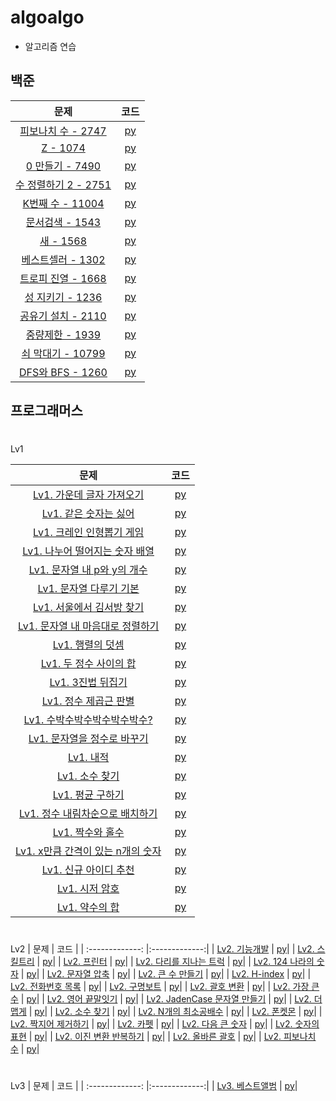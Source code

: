 # algoalgo
* 알고리즘 연습

## 백준
| 문제 | 코드 |
| :-------------: |:-------------:|
| [피보나치 수 - 2747](https://www.acmicpc.net/problem/2747) | [py](baekjoon/baekjoon_2747.py)| 
| [Z - 1074](https://www.acmicpc.net/problem/1074) | [py](baekjoon/baekjoon_1074.py)| 
| [0 만들기 - 7490](https://www.acmicpc.net/problem/7490) | [py](baekjoon/baekjoon_7490.py)| 
| [수 정렬하기 2 - 2751](https://www.acmicpc.net/problem/2751) | [py](baekjoon/수_정렬하기_2_2751.py)| 
| [K번째 수 - 11004](https://www.acmicpc.net/problem/11004) | [py](baekjoon/K번째_수_11004.py)| 
| [문서검색 - 1543](https://www.acmicpc.net/problem/1543) | [py](baekjoon/문서_검색_1543.py)| 
| [새 - 1568](https://www.acmicpc.net/problem/1543) | [py](baekjoon/새_1568.py)| 
| [베스트셀러 - 1302](https://www.acmicpc.net/problem/1302) | [py](baekjoon/베스트셀러_1302.py)| 
| [트로피 진열 - 1668](https://www.acmicpc.net/problem/1668) | [py](baekjoon/트로피_진열_1668.py)| 
| [성 지키기 - 1236](https://www.acmicpc.net/problem/1236) | [py](baekjoon/성_지키기_1236.py)| 
| [공유기 설치 - 2110](https://www.acmicpc.net/problem/2110) | [py](baekjoon/공유기_설치_2110.py)| 
| [중량제한 - 1939](https://www.acmicpc.net/problem/1939) | [py](baekjoon/중량제한_1939.py)| 
| [쇠 막대기 - 10799](https://www.acmicpc.net/problem/10799) | [py](baekjoon/쇠_막대기_10799.py)| 
| [DFS와 BFS - 1260](https://www.acmicpc.net/problem/1260) | [py](baekjoon/DFS와_BFS_1260.py)| 
## 프로그래머스
#
Lv1

| 문제 | 코드 |
| :-------------: |:-------------:|
| [Lv1. 가운데 글자 가져오기](https://programmers.co.kr/learn/courses/30/lessons/12903?language=python3) | [py](programmers/Lv1/Lv1_가운데_글자_가져오기.py)| 
| [Lv1. 같은 숫자는 싫어](https://programmers.co.kr/learn/courses/30/lessons/12906) | [py](programmers/Lv1/Lv1_같은_숫자는_싫어.py)| 
| [Lv1. 크레인 인형뽑기 게임](https://programmers.co.kr/learn/courses/30/lessons/64061?language=python3) | [py](programmers/Lv1/Lv1_크레인_인형뽑기_게임.py)| 
| [Lv1. 나누어 떨어지는 숫자 배열](https://programmers.co.kr/learn/courses/30/lessons/12910) | [py](programmers/Lv1/Lv1_나누어_떨어지는_숫자_배열.py)| 
| [Lv1. 문자열 내 p와 y의 개수](https://programmers.co.kr/learn/courses/30/lessons/12916) | [py](programmers/Lv1/Lv1_문자열_내_p와_y의_개수.py)| 
| [Lv1. 문자열 다루기 기본](https://programmers.co.kr/learn/courses/30/lessons/12918) | [py](programmers/Lv1/Lv1_문자열_다루기_기본.py)| 
| [Lv1. 서울에서 김서방 찾기](https://programmers.co.kr/learn/courses/30/lessons/12919) | [py](programmers/Lv1/Lv1_서울에서_김서방_찾기.py)| 
| [Lv1. 문자열 내 마음대로 정렬하기](https://programmers.co.kr/learn/courses/30/lessons/12915) | [py](programmers/Lv1/Lv1_문자열_내_마음대로_정렬하기.py)| 
| [Lv1. 행렬의 덧셈](https://programmers.co.kr/learn/courses/30/lessons/12950) | [py](programmers/Lv1/Lv1_행렬의_덧셈.py)|
| [Lv1. 두 정수 사이의 합](https://programmers.co.kr/learn/courses/30/lessons/12912) | [py](programmers/Lv1/Lv1_두_정수_사이의_합.py)| 
| [Lv1. 3진법 뒤집기](https://programmers.co.kr/learn/courses/30/lessons/68935) | [py](programmers/Lv1/Lv1_3진법_뒤집기.py)| 
| [Lv1. 정수 제곱근 판별](https://programmers.co.kr/learn/courses/30/lessons/12934) | [py](programmers/Lv1/Lv1_정수_제곱근_판별.py)| 
| [Lv1. 수박수박수박수박수박수?](https://programmers.co.kr/learn/courses/30/lessons/12922) | [py](programmers/Lv1/Lv1_수박수박수박수박수박수?.py)| 
| [Lv1. 문자열을 정수로 바꾸기](https://programmers.co.kr/learn/courses/30/lessons/12925) | [py](programmers/Lv1/Lv1_문자열을_정수로_바꾸기.py)| 
| [Lv1. 내적](https://programmers.co.kr/learn/courses/30/lessons/70128) | [py](programmers/Lv1/Lv1_내적.py)| 
| [Lv1. 소수 찾기](https://programmers.co.kr/learn/courses/30/lessons/12921) | [py](programmers/Lv1/Lv1_소수_찾기.py)| 
| [Lv1. 평균 구하기](https://programmers.co.kr/learn/courses/30/lessons/12944) | [py](programmers/Lv1/Lv1_평균_구하기.py)| 
| [Lv1. 정수 내림차순으로 배치하기](https://programmers.co.kr/learn/courses/30/lessons/12933) | [py](programmers/Lv1/Lv1_정수_내림차순으로_배치하기.py)| 
| [Lv1. 짝수와 홀수](https://programmers.co.kr/learn/courses/30/lessons/12937) | [py](programmers/Lv1/Lv1_짝수와_홀수.py)| 
| [Lv1. x만큼 간격이 있는 n개의 숫자](https://programmers.co.kr/learn/courses/30/lessons/12954) | [py](programmers/Lv1/Lv1_x만큼_간격이_있는_n개의_숫자.py)|
| [Lv1. 신규 아이디 추천](https://programmers.co.kr/learn/courses/30/lessons/72410) | [py](programmers/Lv1/Lv1_신규_아이디_추천.py)|
| [Lv1. 시저 암호](https://programmers.co.kr/learn/courses/30/lessons/12926) | [py](programmers/Lv1/Lv1_시저_암호.py)|
| [Lv1. 약수의 합](https://programmers.co.kr/learn/courses/30/lessons/12928) | [py](programmers/Lv1/Lv1_약수의_합.py)|
#
 Lv2 
| 문제 | 코드 |
| :-------------: |:-------------:|
| [Lv2. 기능개발](https://programmers.co.kr/learn/courses/30/lessons/42586) | [py](programmers/Lv2/Lv2_기능개발.py)| 
| [Lv2. 스킬트리](https://programmers.co.kr/learn/courses/30/lessons/49993) | [py](programmers/Lv2/Lv2_스킬트리.py)| 
| [Lv2. 프린터](https://programmers.co.kr/learn/courses/30/lessons/42587) | [py](programmers/Lv2/Lv2_프린터.py)| 
| [Lv2. 다리를 지나는 트럭](https://programmers.co.kr/learn/courses/30/lessons/42583) | [py](programmers/Lv2/Lv2_다리를_지나는_트럭.py)| 
| [Lv2. 124 나라의 숫자](https://programmers.co.kr/learn/courses/30/lessons/12899) | [py](programmers/Lv2/Lv2_124_나라의_숫자.py)| 
| [Lv2. 문자열 압축](https://programmers.co.kr/learn/courses/30/lessons/60057) | [py](programmers/Lv2/Lv2_문자열_압축.py)| 
| [Lv2. 큰 수 만들기](https://programmers.co.kr/learn/courses/30/lessons/42883) | [py](programmers/Lv2/Lv2_큰_수_만들기.py)| 
| [Lv2. H-index](https://programmers.co.kr/learn/courses/30/lessons/42747) | [py](programmers/Lv2/Lv2_H-index.py)|
| [Lv2. 전화번호 목록](https://programmers.co.kr/learn/courses/30/lessons/42577) | [py](programmers/Lv2/Lv2_전화번호_목록.py)|
| [Lv2. 구명보트](https://programmers.co.kr/learn/courses/30/lessons/42885) | [py](programmers/Lv2/Lv2_구명보트.py)|
| [Lv2. 괄호 변환](https://programmers.co.kr/learn/courses/30/lessons/60058) | [py](programmers/Lv2/Lv2_괄호_변환.py)|
| [Lv2. 가장 큰 수](https://programmers.co.kr/learn/courses/30/lessons/42746) | [py](programmers/Lv2/Lv2_가장_큰_수.py)|
| [Lv2. 영어 끝말잇기](https://programmers.co.kr/learn/courses/30/lessons/12981) | [py](programmers/Lv2/Lv2_영어_끝말잇기.py)|
| [Lv2. JadenCase 문자열 만들기](https://programmers.co.kr/learn/courses/30/lessons/12951) | [py](programmers/Lv2/JadenCase_문자열_만들기.py)|
| [Lv2. 더 맵게](https://programmers.co.kr/learn/courses/30/lessons/42626) | [py](programmers/Lv2/Lv2_더_맵게.py)|
| [Lv2. 소수 찾기](https://programmers.co.kr/learn/courses/30/lessons/42839) | [py](programmers/Lv2/Lv2_소수_찾기.py)|
| [Lv2. N개의 최소공배수](https://programmers.co.kr/learn/courses/30/lessons/12953) | [py](programmers/Lv2/Lv2_N개의_최소공배수.py)|
| [Lv2. 폰켓몬](https://programmers.co.kr/learn/courses/30/lessons/1845) | [py](programmers/Lv2/Lv2_폰켓몬.py)|
| [Lv2. 짝지어 제거하기](https://programmers.co.kr/learn/courses/30/lessons/12973) | [py](programmers/Lv2/Lv2_짝지어_제거하기.py)|
| [Lv2. 카펫](https://programmers.co.kr/learn/courses/30/lessons/42842) | [py](programmers/Lv2/Lv2_카펫.py)|
| [Lv2. 다음 큰 숫자](https://programmers.co.kr/learn/courses/30/lessons/12911) | [py](programmers/Lv2/Lv2_다음_큰_숫자.py)|
| [Lv2. 숫자의 표현](https://programmers.co.kr/learn/courses/30/lessons/12924?language=python3) | [py](programmers/Lv2/Lv2_숫자의_표현.py)|
| [Lv2. 이진 변환 반복하기](https://programmers.co.kr/learn/courses/30/lessons/70129) | [py](programmers/Lv2/Lv2_이진_변환_반복하기.py)|
| [Lv2. 올바른 괄호](https://programmers.co.kr/learn/courses/30/lessons/12909) | [py](programmers/Lv2/Lv2_올바른_괄호.py)|
| [Lv2. 피보나치 수](https://programmers.co.kr/learn/courses/30/lessons/12945) | [py](programmers/Lv2/Lv2_피보나치_수.py)|

#
Lv3 
| 문제 | 코드 |
| :-------------: |:-------------:|
| [Lv3. 베스트앨범](https://programmers.co.kr/learn/courses/30/lessons/42579) | [py](programmers/Lv3/Lv3_베스트앨범.py)|